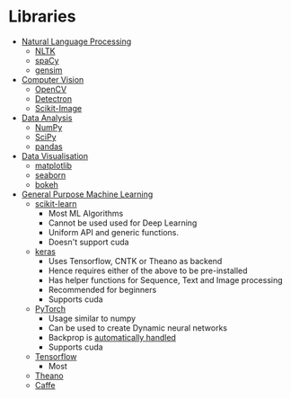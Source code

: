 # Libraries
- [Natural Language Processing](https://github.com/josephmisiti/awesome-machine-learning#natural-language-processing-10)
	- [NLTK](http://www.nltk.org/)
	- [spaCy](https://github.com/honnibal/spaCy/)
	- [gensim](https://github.com/RaRe-Technologies/gensim)
- [Computer Vision](https://github.com/josephmisiti/awesome-machine-learning#computer-vision-4)
	- [OpenCV](https://opencv.org/)
	- [Detectron](https://github.com/facebookresearch/Detectron)
	- [Scikit-Image](https://github.com/scikit-image/scikit-image)
- [Data Analysis](https://github.com/josephmisiti/awesome-machine-learning#data-analysis--data-visualization-9)
	- [NumPy](http://www.numpy.org/)
	- [SciPy](http://www.scipy.org/)
	- [pandas](http://pandas.pydata.org/)
- [Data Visualisation](https://github.com/josephmisiti/awesome-machine-learning#data-analysis--data-visualization-9)
	- [matplotlib](http://matplotlib.org/)
	- [seaborn](http://seaborn.pydata.org/)
	- [bokeh](https://github.com/bokeh/bokeh)
- [General Purpose Machine Learning](https://github.com/josephmisiti/awesome-machine-learning#general-purpose-machine-learning-21)
	- [scikit-learn](http://scikit-learn.org/) 
		- Most ML Algorithms
		- Cannot be used used for Deep Learning		
		- Uniform API and generic functions. 
		- Doesn't support cuda
	- [keras](https://github.com/fchollet/keras)
		- Uses Tensorflow, CNTK or Theano as backend
		- Hence requires either of the above to be pre-installed
		- Has helper functions for Sequence, Text and Image processing
		- Recommended for beginners
		- Supports cuda		
	- [PyTorch](https://github.com/pytorch/pytorch)
		- Usage similar to numpy
		- Can be used to create Dynamic neural networks
		- Backprop is [automatically handled](https://pytorch.org/docs/stable/autograd.html)
		- Supports cuda
	- [Tensorflow](https://github.com/tensorflow/tensorflow/)
		- Most 
	- [Theano](https://github.com/Theano/Theano/)
	- [Caffe](http://caffe.berkeleyvision.org/)